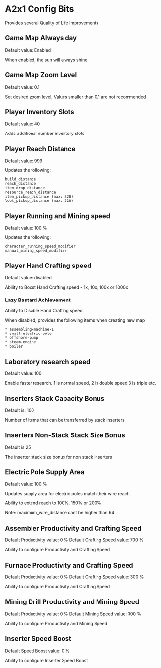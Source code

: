 # A2x1 Config Bits

Provides several Quality of Life Improvements

## Game Map Always day

Default value: Enabled

When enabled, the sun will always shine

## Game Map Zoom Level

Default value: 0.1

Set desired zoom level, Values smaller than 0.1 are not recommended

## Player Inventory Slots

Default value: 40

Adds additional number inventory slots

## Player Reach Distance

Default value: 999

Updates the following:

    build_distance
    reach_distance
    item_drop_distance
    resource_reach_distance
    item_pickup_distance (max: 320)
    loot_pickup_distance (max: 320)

## Player Running and Mining speed

Default value: 100 %

Updates the following:

    character_running_speed_modifier
    manual_mining_speed_modifier

## Player Hand Crafting speed

Default value: disabled

Ability to Boost Hand Crafting speed - 1x, 10x, 100x or 1000x

### Lazy Bastard Achievement

Ability to Disable Hand Crafting speed

When disabled, provides the following items when creating new map

    * assembling-machine-1
    * small-electric-pole
    * offshore-pump
    * steam-engine
    * boiler

## Laboratory research speed

Default value: 100

Enable faster research. 1 is normal speed, 2 is double speed 3 is triple etc.

## Inserters Stack Capacity Bonus

Default is: 100

Number of items that can be transferred by stack inserters

## Inserters Non-Stack Stack Size Bonus

Default is 25

The inserter stack size bonus for non stack inserters

## Electric Pole Supply Area

Default value: 100 %

Updates supply area for electric poles match their wire reach.

Ability to extend reach to 100%, 150% or 200%

Note: maximum_wire_distance cant be higher than 64

## Assembler Productivity and Crafting Speed

Default Productivity value: 0 %
Default Crafting Speed value: 700 %

Ability to configure Productivity and Crafting Speed

## Furnace Productivity and Crafting Speed

Default Productivity value: 0 %
Default Crafting Speed value: 300 %

Ability to configure Productivity and Crafting Speed

## Mining Drill Productivity and Mining Speed

Default Productivity value: 0 %
Default Mining Speed value: 300 %

Ability to configure Productivity and Mining Speed

## Inserter Speed Boost

Default Speed Boost value: 0 %

Ability to configure Inserter Speed Boost
